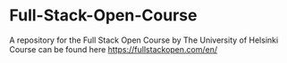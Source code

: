 # Full-Stack-Open-Course

A repository for the Full Stack Open Course by The University of Helsinki \
Course can be found here https://fullstackopen.com/en/
